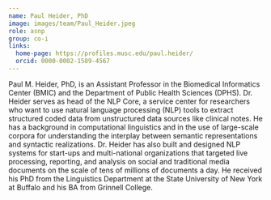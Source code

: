 ```yaml
---
name: Paul Heider, PhD
image: images/team/Paul_Heider.jpeg
role: asnp
group: co-i
links:
  home-page: https://profiles.musc.edu/paul.heider/
  orcid: 0000-0002-1589-4567 
---
```


Paul M. Heider, PhD, is an Assistant Professor in the Biomedical Informatics Center (BMIC) and the Department of Public Health Sciences (DPHS). Dr. Heider serves as head of the NLP Core, a service center for researchers who want to use natural language processing (NLP) tools to extract structured coded data from unstructured data sources like clinical notes. He has a background in computational linguistics and in the use of large-scale corpora for understanding the interplay between semantic representations and syntactic realizations. Dr. Heider has also built and designed NLP systems for start-ups and multi-national organizations that targeted live processing, reporting, and analysis on social and traditional media documents on the scale of tens of millions of documents a day. He received his PhD from the Linguistics Department at the State University of New York at Buffalo and his BA from Grinnell College.
